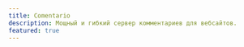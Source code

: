 ```yaml
---
title: Comentario
description: Мощный и гибкий сервер комментариев для вебсайтов.
featured: true
---
```

